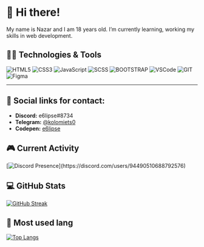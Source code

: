 # 👋 Hi there!

My name is Nazar and I am 18 years old. I’m currently learning, working my skills in web development.

## :man_technologist: Technologies & Tools

![HTML5](https://img.shields.io/badge/-HTML-161616?style=for-the-badge&logo=html5)
![CSS3](https://img.shields.io/badge/-CSS-161616?style=for-the-badge&logo=css3&logoColor=007fff)
![JavaScript](https://img.shields.io/badge/-JavaScript-161616?style=for-the-badge&logo=JavaScript)
![SCSS](https://img.shields.io/badge/-SCSS-161616?style=for-the-badge&logo=SASS)
![BOOTSTRAP](https://img.shields.io/badge/-BOOTSTRAP-161616?style=for-the-badge&logo=BOOTSTRAP)
![VSCode](https://img.shields.io/badge/-VS&nbsp;Code-161616?style=for-the-badge&logo=VisualStudioCode)
![GIT](https://img.shields.io/badge/-GIT-161616?style=for-the-badge&logo=GIT)
![Figma](https://img.shields.io/badge/-Figma-161616?style=for-the-badge&logo=Figma)
<!-- ![TypeScript](https://img.shields.io/badge/-TypeScript-161616?style=for-the-badge&logo=TypeScript) -->
<!-- ![REACT](https://img.shields.io/badge/-REACT-161616?style=for-the-badge&logo=REACT) -->
___

## 🔗 Social links for contact:

* <b>Discord:</b> e6lipse#8734 <br>
* <b>Telegram:</b> <a href='https://t.me/kolomiets0'>@kolomiets0</a> <br>
* <b>Codepen:</b> <a href='https://codepen.io/e6lipse'>e6lipse</a>
<!-- * <b>My Site Portfolio:</b> <a href=""></a> -->

## 🎮 Current Activity

[![Discord Presence](https://lanyard-profile-readme.vercel.app/api/94490510688792576?theme=light&bg=809ecf&animated=false&hideDiscrim=true&borderRadius=30px&idleMessage=Probably%20doing%20something%20else...)](https://discord.com/users/94490510688792576)

## 💻 GitHub Stats

[![GitHub Streak](https://streak-stats.demolab.com?user=e6lipse&theme=tokyonight&border_radius=10&date_format=M%20j%5B%2C%20Y%5D)](https://git.io/streak-stats)

## 🧬 Most used lang

[![Top Langs](https://github-readme-stats.vercel.app/api/top-langs/?username=e6lipse&layout=compact&theme=tokyonight)](https://github.com/anuraghazra/github-readme-stats)
